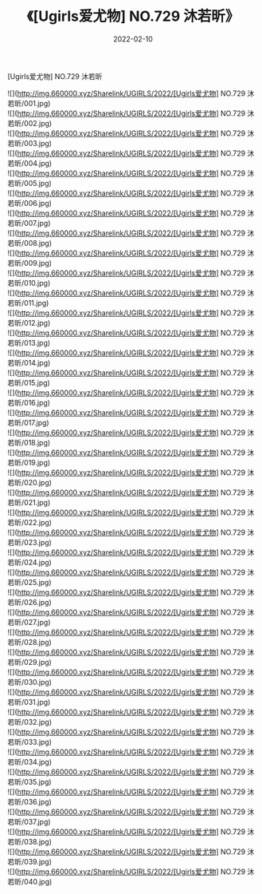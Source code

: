 ﻿---
layout: post
title:  《[Ugirls爱尤物] NO.729 沐若昕》
date:   2022-02-10
img: http://img.660000.xyz/Sharelink/UGIRLS/2022/[Ugirls爱尤物] NO.729 沐若昕/000.jpg
categories: [美女, 清纯, 唯美]
---

[Ugirls爱尤物] NO.729 沐若昕

 ![](http://img.660000.xyz/Sharelink/UGIRLS/2022/[Ugirls爱尤物] NO.729 沐若昕/001.jpg) <br>![](http://img.660000.xyz/Sharelink/UGIRLS/2022/[Ugirls爱尤物] NO.729 沐若昕/002.jpg) <br>![](http://img.660000.xyz/Sharelink/UGIRLS/2022/[Ugirls爱尤物] NO.729 沐若昕/003.jpg) <br>![](http://img.660000.xyz/Sharelink/UGIRLS/2022/[Ugirls爱尤物] NO.729 沐若昕/004.jpg) <br>![](http://img.660000.xyz/Sharelink/UGIRLS/2022/[Ugirls爱尤物] NO.729 沐若昕/005.jpg) <br>![](http://img.660000.xyz/Sharelink/UGIRLS/2022/[Ugirls爱尤物] NO.729 沐若昕/006.jpg) <br>![](http://img.660000.xyz/Sharelink/UGIRLS/2022/[Ugirls爱尤物] NO.729 沐若昕/007.jpg) <br>![](http://img.660000.xyz/Sharelink/UGIRLS/2022/[Ugirls爱尤物] NO.729 沐若昕/008.jpg) <br>![](http://img.660000.xyz/Sharelink/UGIRLS/2022/[Ugirls爱尤物] NO.729 沐若昕/009.jpg) <br>![](http://img.660000.xyz/Sharelink/UGIRLS/2022/[Ugirls爱尤物] NO.729 沐若昕/010.jpg) <br>![](http://img.660000.xyz/Sharelink/UGIRLS/2022/[Ugirls爱尤物] NO.729 沐若昕/011.jpg) <br>![](http://img.660000.xyz/Sharelink/UGIRLS/2022/[Ugirls爱尤物] NO.729 沐若昕/012.jpg) <br>![](http://img.660000.xyz/Sharelink/UGIRLS/2022/[Ugirls爱尤物] NO.729 沐若昕/013.jpg) <br>![](http://img.660000.xyz/Sharelink/UGIRLS/2022/[Ugirls爱尤物] NO.729 沐若昕/014.jpg) <br>![](http://img.660000.xyz/Sharelink/UGIRLS/2022/[Ugirls爱尤物] NO.729 沐若昕/015.jpg) <br>![](http://img.660000.xyz/Sharelink/UGIRLS/2022/[Ugirls爱尤物] NO.729 沐若昕/016.jpg) <br>![](http://img.660000.xyz/Sharelink/UGIRLS/2022/[Ugirls爱尤物] NO.729 沐若昕/017.jpg) <br>![](http://img.660000.xyz/Sharelink/UGIRLS/2022/[Ugirls爱尤物] NO.729 沐若昕/018.jpg) <br>![](http://img.660000.xyz/Sharelink/UGIRLS/2022/[Ugirls爱尤物] NO.729 沐若昕/019.jpg) <br>![](http://img.660000.xyz/Sharelink/UGIRLS/2022/[Ugirls爱尤物] NO.729 沐若昕/020.jpg) <br>![](http://img.660000.xyz/Sharelink/UGIRLS/2022/[Ugirls爱尤物] NO.729 沐若昕/021.jpg) <br>![](http://img.660000.xyz/Sharelink/UGIRLS/2022/[Ugirls爱尤物] NO.729 沐若昕/022.jpg) <br>![](http://img.660000.xyz/Sharelink/UGIRLS/2022/[Ugirls爱尤物] NO.729 沐若昕/023.jpg) <br>![](http://img.660000.xyz/Sharelink/UGIRLS/2022/[Ugirls爱尤物] NO.729 沐若昕/024.jpg) <br>![](http://img.660000.xyz/Sharelink/UGIRLS/2022/[Ugirls爱尤物] NO.729 沐若昕/025.jpg) <br>![](http://img.660000.xyz/Sharelink/UGIRLS/2022/[Ugirls爱尤物] NO.729 沐若昕/026.jpg) <br>![](http://img.660000.xyz/Sharelink/UGIRLS/2022/[Ugirls爱尤物] NO.729 沐若昕/027.jpg) <br>![](http://img.660000.xyz/Sharelink/UGIRLS/2022/[Ugirls爱尤物] NO.729 沐若昕/028.jpg) <br>![](http://img.660000.xyz/Sharelink/UGIRLS/2022/[Ugirls爱尤物] NO.729 沐若昕/029.jpg) <br>![](http://img.660000.xyz/Sharelink/UGIRLS/2022/[Ugirls爱尤物] NO.729 沐若昕/030.jpg) <br>![](http://img.660000.xyz/Sharelink/UGIRLS/2022/[Ugirls爱尤物] NO.729 沐若昕/031.jpg) <br>![](http://img.660000.xyz/Sharelink/UGIRLS/2022/[Ugirls爱尤物] NO.729 沐若昕/032.jpg) <br>![](http://img.660000.xyz/Sharelink/UGIRLS/2022/[Ugirls爱尤物] NO.729 沐若昕/033.jpg) <br>![](http://img.660000.xyz/Sharelink/UGIRLS/2022/[Ugirls爱尤物] NO.729 沐若昕/034.jpg) <br>![](http://img.660000.xyz/Sharelink/UGIRLS/2022/[Ugirls爱尤物] NO.729 沐若昕/035.jpg) <br>![](http://img.660000.xyz/Sharelink/UGIRLS/2022/[Ugirls爱尤物] NO.729 沐若昕/036.jpg) <br>![](http://img.660000.xyz/Sharelink/UGIRLS/2022/[Ugirls爱尤物] NO.729 沐若昕/037.jpg) <br>![](http://img.660000.xyz/Sharelink/UGIRLS/2022/[Ugirls爱尤物] NO.729 沐若昕/038.jpg) <br>![](http://img.660000.xyz/Sharelink/UGIRLS/2022/[Ugirls爱尤物] NO.729 沐若昕/039.jpg) <br>![](http://img.660000.xyz/Sharelink/UGIRLS/2022/[Ugirls爱尤物] NO.729 沐若昕/040.jpg) <br>